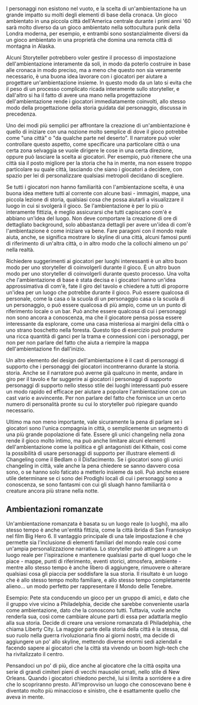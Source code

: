 I personaggi non esistono nel vuoto, e la scelta di un'ambientazione ha un grande impatto su molti degli elementi di base della cronaca. Un gioco ambientato in una piccola città dell'America centrale durante i primi anni '60 sarà molto diverso da un gioco ambientato nella sottocultura punk della Londra moderna, per esempio, e entrambi sono sostanzialmente diversi da un gioco ambientato in una proprietà che domina una remota città di montagna in Alaska.

Alcuni Storyteller potrebbero voler gestire il processo di impostazione dell'ambientazione interamente da soli, in modo da poterlo costruire in base alle cronaca in modo preciso, ma a meno che questo non sia veramente necessario, è una buona idea lavorare con i giocatori per aiutare a progettare un'ambientazione insieme. In questo modo da un lato si evita che il peso di un processo complicato ricada interamente sullo storyteller, e dall'altro si ha il fatto di avere una mano nella progettazione dell'ambientazione rende i giocatori immediatamente coinvolti, allo stesso modo della progettazione della storia guidata dal personaggio, discussa in precedenza.

Uno dei modi più semplici per affrontare la creazione di un'ambientazione è quello di iniziare con una nozione molto semplice di dove il gioco potrebbe come "una città" o "da qualche parte nel deserto". Il narratore può voler controllare questo aspetto, come specificare una particolare città o una certa zona selvaggia se vuole dirigere le cose in una certa direzione, oppure può lasciare la scelta ai giocatori. Per esempio, può ritenere che una città sia il posto migliore per la storia che ha in mente, ma non essere troppo particolare su quale città, lasciando che siano i giocatori a decidere, con spazio per lei di personalizzare qualsiasi metropoli decidano di scegliere.

Se tutti i giocatori non hanno familiarità con l'ambientazione scelta, è una buona idea mettere tutti al corrente con alcune basi - immagini, mappe, una piccola lezione di storia, qualsiasi cosa che possa aiutarli a visualizzare il luogo in cui si svolgerà il gioco. Se l'ambientazione è per lo più o interamente fittizia, è meglio assicurarsi che tutti capiscano com'è e abbiano un'idea del luogo. Non deve comportare la creazione di ore di dettagliato background, solo abbastanza dettagli per avere un'idea di com'è l'ambientazione è come iniziare va bene. Fare paragoni con il mondo reale aiuta, anche, se significa mostrare lo skyline di una città, alcuni famosi punti di riferimento di un'altra città, o in altro modo che la collochi almeno un po' nella realtà.

Richiedere suggerimenti ai giocatori per luoghi interessanti è un altro buon modo per uno storyteller di coinvolgerli durante il gioco. È un altro buon modo per uno storyteller di coinvolgerli durante questo processo. Una volta che l'ambientazione di base è stata decisa e i giocatori hanno un'idea approssimativa di com'è, fate il giro del tavolo e chiedere a tutti di proporre un'idea per un luogo che potrebbe durante il gioco. Può essere qualcosa di personale, come la casa o la scuola di un personaggio casa o la scuola di un personaggio, o può essere qualcosa di più ampio, come un un punto di riferimento locale o un bar. Può anche essere qualcosa di cui i personaggi non sono ancora a conoscenza, ma che il giocatore pensa possa essere interessante da esplorare, come una casa misteriosa ai margini della città o uno strano boschetto nella foresta. Questo tipo di esercizio può produrre una ricca quantità di ganci per la trama e connessioni con i personaggi, per non per non parlare del fatto che aiuta a riempire la mappa dell'ambientazione fin dall'inizio.

Un altro elemento del design dell'ambientazione è il cast di personaggi di supporto che i personaggi dei giocatori incontreranno durante la storia. storia. Anche se il narratore può averne già qualcuno in mente, andare in giro per il tavolo e far suggerire ai giocatori i personaggi di supporto personaggi di supporto nello stesso stile dei luoghi interessanti può essere un modo rapido ed efficace per aiutare a popolare l'ambientazione con un cast vario e avvincente. Per non parlare del fatto che fornisce un un certo numero di personalità pronte su cui lo storyteller può ripiegare quando necessario.

Ultimo ma non meno importante, vale sicuramente la pena di parlare se i giocatori sono l'unica compagnia in città, o semplicemente un segmento di una più grande popolazione di fate. Essere gli unici changeling nella zona rende il gioco molto intimo, ma può anche limitare alcuni elementi dell'ambientazione come la politica e gli antagonisti dei Kithain, così come la possibilità di usare personaggi di supporto per illustrare elementi di Changeling come il Bedlam o il Disfacimento. Se i giocatori sono gli unici changeling in città, vale anche la pena chiedere se sanno davvero cosa sono, o se hanno solo faticato a metterlo insieme da soli. Può anche essere utile determinare se ci sono dei Prodighi locali di cui i personaggi sono a conoscenza, se sono fantasmi con cui gli sluagh hanno familiarità o creature ancora più strane nella notte.

## Ambientazioni romanzate
Un'ambientazione romanzata è basata su un luogo reale (o luoghi), ma allo stesso tempo è anche un'entità fittizia, come la città ibrida di San Fransokyo nel film Big Hero 6. Il vantaggio principale di una tale impostazione è che permette sia l'inclusione di elementi familiari del mondo reale così come un'ampia personalizzazione narrativa. Lo storyteller può attingere a un luogo reale per l'ispirazione e mantenere qualsiasi parte di quel luogo che le piace - mappe, punti di riferimento, eventi storici, atmosfera, ambiente - mentre allo stesso tempo è anche libero di aggiungere, rimuovere o alterare qualsiasi cosa gli piaccia per soddisfare la sua storia. Il risultato è un luogo che è allo stesso tempo molto familiare, e allo stesso tempo completamente alieno… un modo perfetto per rappresentare il Mondo delle Tenebre.

Esempio: Pete sta conducendo un gioco per un gruppo di amici, e dato che il gruppo vive vicino a Philadelphia, decide che sarebbe conveniente usarla come ambientazione, dato che la conoscono tutti. Tuttavia, vuole anche renderla sua, così come cambiare alcune parti di essa per adattarla meglio alla sua storia. Decide di creare una versione romanzata di Philadelphia, che chiama Liberty City. La maggior parte della storia della città è la stessa, dal suo ruolo nella guerra rivoluzionaria fino ai giorni nostri, ma decide di aggiungere un po' allo skyline, mettendo diverse enormi sedi aziendali e facendo sapere ai giocatori che la città sta vivendo un boom high-tech che ha rivitalizzato il centro.

Pensandoci un po' di più, dice anche al giocatore che la città ospita una serie di grandi cimiteri pieni di vecchi mausolei ornati, nello stile di New Orleans. Quando i giocatori chiedono perché, lui si limita a sorridere e a dire che lo scopriranno presto. All'improvviso un luogo che conoscevano bene è diventato molto più minaccioso e sinistro, che è esattamente quello che aveva in mente.